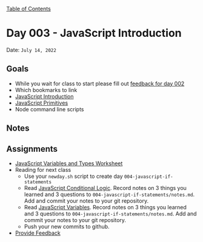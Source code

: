 [Table of Contents](../../README.md)

# Day 003 - JavaScript Introduction

Date: `July 14, 2022`

## Goals
* While you wait for class to start please fill out [feedback for day 002](https://docs.google.com/forms/d/e/1FAIpQLScugCfY_PZ5JJGPyv_y-cjqCYkjxCsNlYnNV1RGEykxzhDVZg/viewform)
* Which bookmarks to link
* [JavaScript Introduction](../../units/javascript-introduction/README.md)
* [JavaScript Primitives](../../units/javascript-primitives/README.md)
* Node command line scripts

## Notes
<!-- * [Code](./code) -->
<!-- * [Video](https://www.youtube.com/watch?v=6pRzMbWhsPw) -->

## Assignments
* [JavaScript Variables and Types Worksheet](../../assignments/js-variables-and-types-worksheet)
* Reading for next class
  * Use your `newday.sh` script to create day `004-javascript-if-statements`
  * Read [JavaScript Conditional Logic](../../units/javascript-conditional-logic). Record notes on 3 things you learned and 3 questions to `004-javascript-if-statements/notes.md`. Add and commit your notes to your git repository.
  * Read [JavaScript Variables](../../units/javascript-variables). Record notes on 3 things you learned and 3 questions to `004-javascript-if-statements/notes.md`. Add and commit your notes to your git repository.
  * Push your new commits to github.
* [Provide Feedback](https://docs.google.com/forms/d/e/1FAIpQLScugCfY_PZ5JJGPyv_y-cjqCYkjxCsNlYnNV1RGEykxzhDVZg/viewform?usp=sf_link)
